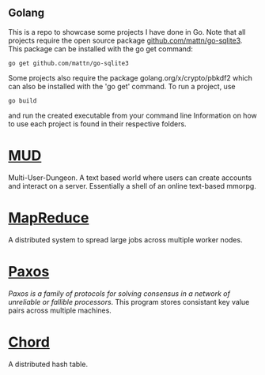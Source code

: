 ## Golang
This is a repo to showcase some projects I have done in Go. Note that all projects require the open source package [github.com/mattn/go-sqlite3](https://github.com/mattn/go-sqlite3). This package can be installed with the go get command:

    go get github.com/mattn/go-sqlite3
Some projects also require the package golang.org/x/crypto/pbkdf2 which can also be installed with the 'go get' command.
To run a project, use
    
    go build
and run the created executable from your command line
Information on how to use each project is found in their respective folders.

# [MUD](/mud)
Multi-User-Dungeon. A text based world where users can create accounts and interact on a server. Essentially a shell of an online text-based mmorpg.

# [MapReduce](/mapreduce)
A distributed system to spread large jobs across multiple worker nodes. 

# [Paxos](/paxos)
*Paxos is a family of protocols for solving consensus in a network of unreliable or fallible processors*. This program stores consistant key value pairs across multiple machines.  

# [Chord](/chord)
A distributed hash table. 
